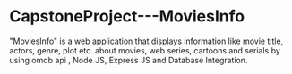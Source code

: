 # CapstoneProject---MoviesInfo
"MoviesInfo" is a web application  that displays information like movie title, actors, genre, plot etc. about movies, web series, cartoons and serials by using omdb api , Node JS, Express JS and Database Integration.
